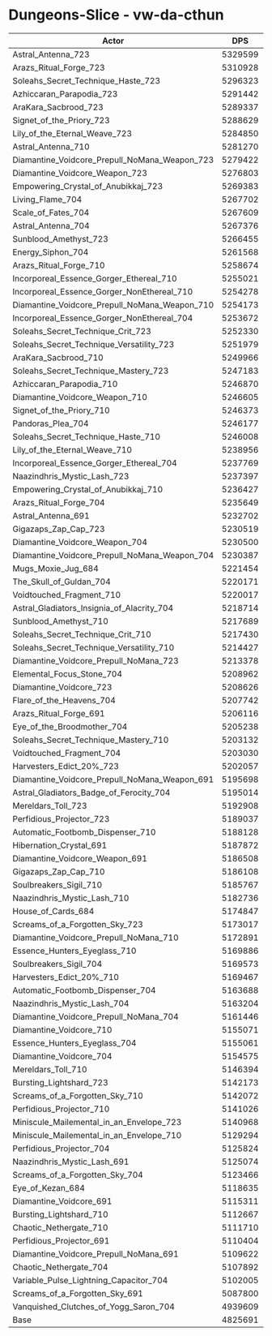 # Dungeons-Slice - vw-da-cthun
| Actor | DPS | Increase |
|---|:---:|:---:|
|Astral_Antenna_723|5329599|10.44%|
|Arazs_Ritual_Forge_723|5310928|10.06%|
|Soleahs_Secret_Technique_Haste_723|5296323|9.75%|
|Azhiccaran_Parapodia_723|5291442|9.65%|
|AraKara_Sacbrood_723|5289337|9.61%|
|Signet_of_the_Priory_723|5288629|9.59%|
|Lily_of_the_Eternal_Weave_723|5284850|9.51%|
|Astral_Antenna_710|5281270|9.44%|
|Diamantine_Voidcore_Prepull_NoMana_Weapon_723|5279422|9.40%|
|Diamantine_Voidcore_Weapon_723|5276803|9.35%|
|Empowering_Crystal_of_Anubikkaj_723|5269383|9.19%|
|Living_Flame_704|5267702|9.16%|
|Scale_of_Fates_704|5267609|9.16%|
|Astral_Antenna_704|5267376|9.15%|
|Sunblood_Amethyst_723|5266455|9.13%|
|Energy_Siphon_704|5261568|9.03%|
|Arazs_Ritual_Forge_710|5258674|8.97%|
|Incorporeal_Essence_Gorger_Ethereal_710|5255021|8.90%|
|Incorporeal_Essence_Gorger_NonEthereal_710|5254278|8.88%|
|Diamantine_Voidcore_Prepull_NoMana_Weapon_710|5254173|8.88%|
|Incorporeal_Essence_Gorger_NonEthereal_704|5253672|8.87%|
|Soleahs_Secret_Technique_Crit_723|5252330|8.84%|
|Soleahs_Secret_Technique_Versatility_723|5251979|8.83%|
|AraKara_Sacbrood_710|5249966|8.79%|
|Soleahs_Secret_Technique_Mastery_723|5247183|8.73%|
|Azhiccaran_Parapodia_710|5246870|8.73%|
|Diamantine_Voidcore_Weapon_710|5246605|8.72%|
|Signet_of_the_Priory_710|5246373|8.72%|
|Pandoras_Plea_704|5246177|8.71%|
|Soleahs_Secret_Technique_Haste_710|5246008|8.71%|
|Lily_of_the_Eternal_Weave_710|5238956|8.56%|
|Incorporeal_Essence_Gorger_Ethereal_704|5237769|8.54%|
|Naazindhris_Mystic_Lash_723|5237397|8.53%|
|Empowering_Crystal_of_Anubikkaj_710|5236427|8.51%|
|Arazs_Ritual_Forge_704|5235649|8.50%|
|Astral_Antenna_691|5232702|8.43%|
|Gigazaps_Zap_Cap_723|5230519|8.39%|
|Diamantine_Voidcore_Weapon_704|5230500|8.39%|
|Diamantine_Voidcore_Prepull_NoMana_Weapon_704|5230387|8.39%|
|Mugs_Moxie_Jug_684|5221454|8.20%|
|The_Skull_of_Guldan_704|5220171|8.17%|
|Voidtouched_Fragment_710|5220017|8.17%|
|Astral_Gladiators_Insignia_of_Alacrity_704|5218714|8.14%|
|Sunblood_Amethyst_710|5217689|8.12%|
|Soleahs_Secret_Technique_Crit_710|5217430|8.12%|
|Soleahs_Secret_Technique_Versatility_710|5214427|8.06%|
|Diamantine_Voidcore_Prepull_NoMana_723|5213378|8.03%|
|Elemental_Focus_Stone_704|5208962|7.94%|
|Diamantine_Voidcore_723|5208626|7.94%|
|Flare_of_the_Heavens_704|5207742|7.92%|
|Arazs_Ritual_Forge_691|5206116|7.88%|
|Eye_of_the_Broodmother_704|5205238|7.87%|
|Soleahs_Secret_Technique_Mastery_710|5203132|7.82%|
|Voidtouched_Fragment_704|5203030|7.82%|
|Harvesters_Edict_20%_723|5202057|7.80%|
|Diamantine_Voidcore_Prepull_NoMana_Weapon_691|5195698|7.67%|
|Astral_Gladiators_Badge_of_Ferocity_704|5195014|7.65%|
|Mereldars_Toll_723|5192908|7.61%|
|Perfidious_Projector_723|5189037|7.53%|
|Automatic_Footbomb_Dispenser_710|5188128|7.51%|
|Hibernation_Crystal_691|5187872|7.51%|
|Diamantine_Voidcore_Weapon_691|5186508|7.48%|
|Gigazaps_Zap_Cap_710|5186108|7.47%|
|Soulbreakers_Sigil_710|5185767|7.46%|
|Naazindhris_Mystic_Lash_710|5182736|7.40%|
|House_of_Cards_684|5174847|7.24%|
|Screams_of_a_Forgotten_Sky_723|5173017|7.20%|
|Diamantine_Voidcore_Prepull_NoMana_710|5172891|7.19%|
|Essence_Hunters_Eyeglass_710|5169886|7.13%|
|Soulbreakers_Sigil_704|5169573|7.13%|
|Harvesters_Edict_20%_710|5169467|7.12%|
|Automatic_Footbomb_Dispenser_704|5163688|7.00%|
|Naazindhris_Mystic_Lash_704|5163204|6.99%|
|Diamantine_Voidcore_Prepull_NoMana_704|5161446|6.96%|
|Diamantine_Voidcore_710|5155071|6.83%|
|Essence_Hunters_Eyeglass_704|5155061|6.83%|
|Diamantine_Voidcore_704|5154575|6.82%|
|Mereldars_Toll_710|5146394|6.65%|
|Bursting_Lightshard_723|5142173|6.56%|
|Screams_of_a_Forgotten_Sky_710|5142072|6.56%|
|Perfidious_Projector_710|5141026|6.53%|
|Miniscule_Mailemental_in_an_Envelope_723|5140968|6.53%|
|Miniscule_Mailemental_in_an_Envelope_710|5129294|6.29%|
|Perfidious_Projector_704|5125824|6.22%|
|Naazindhris_Mystic_Lash_691|5125074|6.20%|
|Screams_of_a_Forgotten_Sky_704|5123466|6.17%|
|Eye_of_Kezan_684|5118635|6.07%|
|Diamantine_Voidcore_691|5115311|6.00%|
|Bursting_Lightshard_710|5112667|5.95%|
|Chaotic_Nethergate_710|5111710|5.93%|
|Perfidious_Projector_691|5110404|5.90%|
|Diamantine_Voidcore_Prepull_NoMana_691|5109622|5.88%|
|Chaotic_Nethergate_704|5107892|5.85%|
|Variable_Pulse_Lightning_Capacitor_704|5102005|5.73%|
|Screams_of_a_Forgotten_Sky_691|5087800|5.43%|
|Vanquished_Clutches_of_Yogg_Saron_704|4939609|2.36%|
|Base|4825691|0.00%|
